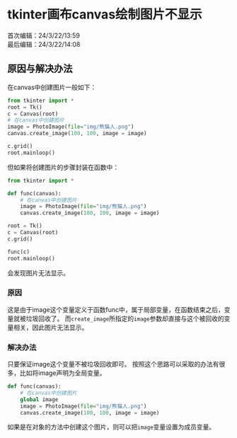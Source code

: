 # tkinter画布canvas绘制图片不显示
首次编辑：24/3/22/13:59  
最后编辑：24/3/22/14:08

## 原因与解决办法
在canvas中创建图片一般如下：
```python
from tkinter import *
root = Tk()
c = Canvas(root)
# 在canvas中创建图片
image = PhotoImage(file="img/熊猫人.png")
canvas.create_image(100, 100, image = image)

c.grid()
root.mainloop()
```
但如果将创建图片的步骤封装在函数中：
```python
from tkinter import *

def func(canvas):
	# 在canvas中创建图片
    image = PhotoImage(file="img/熊猫人.png")
    canvas.create_image(100, 100, image = image)

root = Tk()
c = Canvas(root)
c.grid()

func(c)
root.mainloop()
```
会发现图片无法显示。

### 原因
这是由于image这个变量定义于函数func中，属于局部变量，在函数结束之后，变量就被垃圾回收了。
而`create_image`所指定的`image`参数却直接与这个被回收的变量相关，因此图片无法显示。

### 解决办法
只要保证image这个变量不被垃圾回收即可。
按照这个思路可以采取的办法有很多，比如将image声明为全局变量。
```python
def func(canvas):
	# 在canvas中创建图片
	global image
    image = PhotoImage(file="img/熊猫人.png")
    canvas.create_image(100, 100, image = image)
```

如果是在对象的方法中创建这个图片，则可以把`image`变量设置为成员变量。
